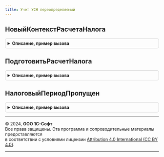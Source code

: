 ```yaml
---
title: Учет УСН переопределяемый
---
```



## НовыйКонтекстРасчетаНалога
<details style="margin: 1em 0; padding: 0.5em; border: 1px solid #ccc; border-radius: 6px;">

<summary style="font-weight: bold; cursor: pointer;">Описание, пример вызова</summary>

```bsl

// Описывает контекст, в котором выполняется расчет налога УСН - организацию, период и т.п.
//
// Параметры:
//  Организация      - СправочникСсылка.Организации - налогоплательщик.
//  ПериодРасчета    - Дата - дата из последнего квартала отчетного периода, за который рассчитывается налог.
//
// Возвращаемое значение:
//  Структура    - состав см. в теле функции
//  Неопределено - расчет не имеет смысла: в указанный период организация еще не зарегистрирована, или не применяет УСН,
//                 или же налог в данном периоде не исчисляется в силу п. 2 статьи 55 НК РФ.
//
Функция НовыйКонтекстРасчетаНалога(Организация, ПериодРасчета) Экспорт
```

Пример вызова
```bsl
Результат = УчетУСНПереопределяемый.НовыйКонтекстРасчетаНалога(Организация, ПериодРасчета) 
```
</details>

## ПодготовитьРасчетНалога
<details style="margin: 1em 0; padding: 0.5em; border: 1px solid #ccc; border-radius: 6px;">

<summary style="font-weight: bold; cursor: pointer;">Описание, пример вызова</summary>

```bsl

// Рассчитывает налог УСН по данным информационной базы и возвращает данные
// для отражения начисленного налога в проводках и во вспомогательных регистрах для справки-расчета.
//
// Параметры:
//  КонтекстРасчета      - Структура - контекст, в котором выполняется расчет (организация, период и т.п.),
//                                     см. НовыйКонтекстРасчета.
//
// Возвращаемое значение:
//  Структура    - содержит таблицы для отражения начисленного налога в бухучете и для формирования справки-расчета:
//                  * ТаблицаПроводок       - см. НоваяТаблицаНачисленияНалога
//                  * ТаблицаСправкиРасчета - см. НоваяТаблицаСправкиРасчетаНалога.
//
Функция ПодготовитьРасчетНалога(КонтекстРасчета) Экспорт
```

Пример вызова
```bsl
Результат = УчетУСНПереопределяемый.ПодготовитьРасчетНалога(КонтекстРасчета) 
```
</details>

## НалоговыйПериодПропущен
<details style="margin: 1em 0; padding: 0.5em; border: 1px solid #ccc; border-radius: 6px;">

<summary style="font-weight: bold; cursor: pointer;">Описание, пример вызова</summary>

```bsl

// Определяет, что не требуется сдавать отчетность и уплачивать налог за переданный период (год)
// по причине регистрации организации в декабре этого года (п. 2 статьи 55 НК РФ).
//
// Параметры:
//  Организация   	- СправочникСсылка.Организации - проверяемая организация
//  Период        	- Дата - проверяемый период
//	ДатаРегистрации - Дата - дата регистрации организации.
//
// Возвращаемое значение:
//   Булево   - Если ИСТИНА, это пропущенный период
//              (организация зарегистрирована в декабре переданного года, и для нее актуальны требования п.2 статьи 55
//              НК РФ).
//
Функция НалоговыйПериодПропущен(Организация, Период, ДатаРегистрации = Неопределено) Экспорт
```

Пример вызова
```bsl
Результат = УчетУСНПереопределяемый.НалоговыйПериодПропущен(Организация, Период, ДатаРегистрации);
```
</details>

---

© 2024, **ООО 1С-Софт**  
Все права защищены. Эта программа и сопроводительные материалы предоставляются  
в соответствии с условиями лицензии [Attribution 4.0 International (CC BY 4.0)](https://creativecommons.org/licenses/by/4.0/legalcode).

---
